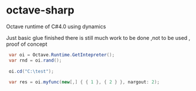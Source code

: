octave-sharp
============

Octave runtime of C#4.0 using dynamics

Just basic glue finished there is still much work to be done ,not to be used , proof of concept


```c#
 var oi = Octave.Runtime.GetIntepreter();
 var rnd = oi.rand();
 
 oi.cd("C:\test");
 
 var res = oi.myfunc(new[,] { { 1 }, { 2 } }, nargout: 2);
 
```